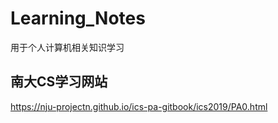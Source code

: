 # Learning_Notes
用于个人计算机相关知识学习
## 南大CS学习网站
https://nju-projectn.github.io/ics-pa-gitbook/ics2019/PA0.html
